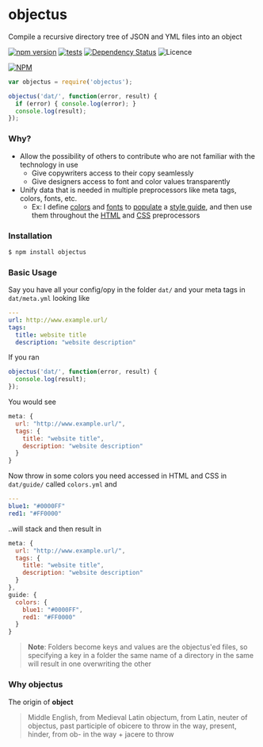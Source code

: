 
objectus
========

Compile a recursive directory tree of JSON and YML files into an object

[![npm version](https://badge.fury.io/js/objectus.svg)](https://badge.fury.io/js/objectus)
[![tests](http://img.shields.io/travis/acidjazz/objectus/master.svg?style=flat)](https://travis-ci.org/acidjazz/objectus)
[![Dependency Status](https://gemnasium.com/acidjazz/objectus.svg)](https://gemnasium.com/acidjazz/objectus)
![Licence](https://img.shields.io/npm/l/objectus.svg?style=flat-square&label=licence)

[![NPM](https://nodei.co/npm/objectus.png)](https://npmjs.org/package/objectus)


```javascript
var objectus = require('objectus');

objectus('dat/', function(error, result) {
  if (error) { console.log(error); }
  console.log(result);
});
```

### Why?

* Allow the possibility of others to contribute who are not familiar with the technology in use
  * Give copywriters access to their copy seamlessly
  * Give designers access to font and color values transparently
* Unify data that is needed in multiple preprocessors like meta tags, colors, fonts, etc.
  * Ex: I define [colors](https://github.com/acidjazz/sake/blob/master/dat/colors.yml) and [fonts](https://github.com/acidjazz/sake/blob/master/dat/fonts.yml) to [populate](https://github.com/acidjazz/sake/blob/master/sty/guide.styl#L4-L10) a [style guide](http://www.designsakestudio.com/guide/), and then use them throughout the [HTML](https://github.com/acidjazz/sake/blob/master/tpl/guide/index.jade#L11) and [CSS](https://github.com/acidjazz/sake/blob/master/sty/main.styl#L18) preprocessors

### Installation

```bash
$ npm install objectus
```

### Basic Usage


Say you have all your config/opy in the folder `dat/` and your meta tags in `dat/meta.yml` looking like

```yaml
---
url: http://www.example.url/
tags:
  title: website title
  description: "website description"
```

If you ran 

```javascript
objectus('dat/', function(error, result) {
  console.log(result);
});
```

You would see 

```javascript
meta: {
  url: "http://www.example.url/",
  tags: {
    title: "website title",
    description: "website description"
  }
}
```

Now throw in some colors you need accessed in HTML and CSS in `dat/guide/` called `colors.yml` and

```yml
---
blue1: "#0000FF"
red1: "#FF0000"
```

..will stack and then result in

```javascript
meta: {
  url: "http://www.example.url/",
  tags: {
    title: "website title",
    description: "website description"
  }
},
guide: {
  colors: {
    blue1: "#0000FF",
    red1: "#FF0000"
  }
}

```

> __Note__: Folders become keys and values are the objectus'ed files, so specifying a key in a folder the same name of a directory in the same will result in one overwriting the other



### Why __objectus__

The origin of __object__

> Middle English, from Medieval Latin objectum, from Latin, neuter of objectus, past participle of obicere to throw in the way, present, hinder, from ob- in the way + jacere to throw

